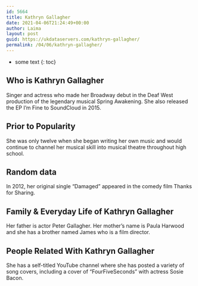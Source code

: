 ```yaml
---
id: 5664
title: Kathryn Gallagher
date: 2021-04-06T21:24:49+00:00
author: Laima
layout: post
guid: https://ukdataservers.com/kathryn-gallagher/
permalink: /04/06/kathryn-gallagher/
---
```


* some text
{: toc}


## Who is Kathryn Gallagher
                  
                  
                  
Singer and actress who made her Broadway debut in the Deaf West production of the legendary musical Spring Awakening. She also released the EP I&#8217;m Fine to SoundCloud in 2015.
                  
              
            
              
            
                
                
                
## Prior to Popularity
                  
                  
                  
She was only twelve when she began writing her own music and would continue to channel her musical skill into musical theatre throughout high school.
                  
              
            
              
            
                
                
                
## Random data
                  
                  
                  
In 2012, her original single &#8220;Damaged&#8221; appeared in the comedy film Thanks for Sharing.
                  
              
            
              
            
                
                
                
## Family & Everyday Life of Kathryn Gallagher
                  
                  
                  
Her father is actor Peter Gallagher. Her mother&#8217;s name is Paula Harwood and she has a brother named James who is a film director.
                  
              
            
              
            
                
                
                
## People Related With Kathryn Gallagher
                  
                  
                  
She has a self-titled YouTube channel where she has posted a variety of song covers, including a cover of &#8220;FourFiveSeconds&#8221; with actress Sosie Bacon. 
                  
              
            
              
            
                
              
            
              
              
            
            
              
            
          
          
          